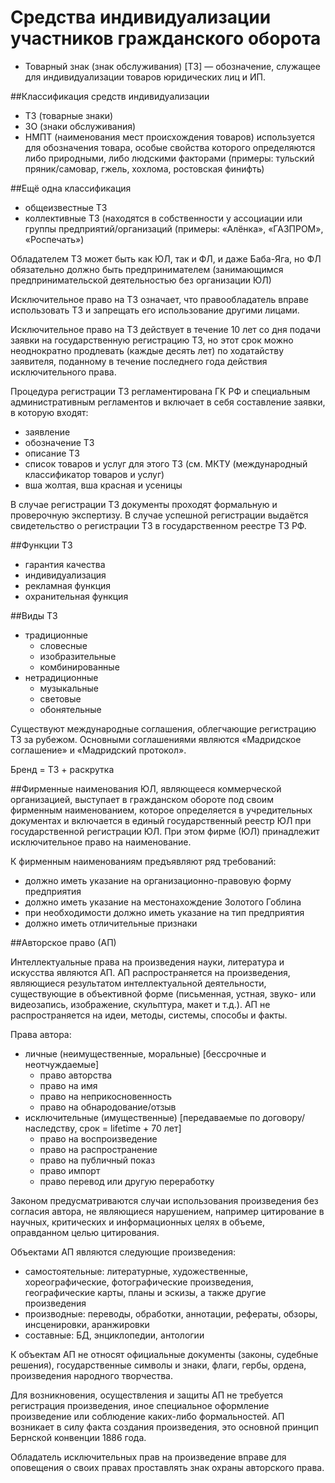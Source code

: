 # Средства индивидуализации участников гражданского оборота

* Товарный знак (знак обслуживания) [ТЗ] — обозначение, служащее для
индивидуализации товаров юридических лиц и ИП.

##Классификация средств индивидуализации
* ТЗ (товарные знаки)
* ЗО (знаки обслуживания)
* НМПТ (наименования мест происхождения товаров)
    используется для обозначения товара, особые свойства которого определяются
    либо природными, либо людскими факторами
   (примеры: тульский пряник/самовар, гжель, хохлома, ростовская
     финифть)

##Ещё одна классификация
* общеизвестные ТЗ
* коллективные ТЗ (находятся в собственности у ассоциации или группы предприятий/организаций (примеры: «Алёнка», «ГАЗПРОМ», «Роспечать»)

Обладателем ТЗ может быть как ЮЛ, так и ФЛ, и даже Баба-Яга, но ФЛ
обязательно должно быть предпринимателем (занимающимся предпринимательской
деятельностью без организации ЮЛ)

Исключительное право на ТЗ означает, что правообладатель вправе
использовать ТЗ и запрещать его использование другими лицами.

Исключительное право на ТЗ действует в течение 10 лет со дня подачи заявки на государственную регистрацию ТЗ, но этот срок можно неоднократно продлевать (каждые десять лет) по ходатайству заявителя, поданному в течение последнего года действия исключительного права.

Процедура регистрации ТЗ регламентирована ГК РФ и специальным
административным регламентов и включает в себя составление заявки, в которую входят:

* заявление
* обозначение ТЗ
* описание ТЗ
* список товаров и услуг для этого ТЗ (см. МКТУ (международный
  классификатор товаров и услуг)
* вша жолтая, вша красная и усеницы

В случае регистрации ТЗ документы проходят формальную и проверочную
экспертизу. В случае успешной регистрации выдаётся свидетельство о регистрации ТЗ в государственном реестре ТЗ РФ.

##Функции ТЗ
* гарантия качества
* индивидуализация
* рекламная функция
* охранительная функция

##Виды ТЗ
* традиционные
    * словесные
    * изобразительные
    * комбинированные
* нетрадиционные
    * музыкальные
    * световые
    * обонятельные

Существуют международные соглашения, облегчающие регистрацию ТЗ за рубежом. Основными соглашениями являются «Мадридское соглашение»
и «Мадридский протокол».

Бренд = ТЗ + раскрутка

##Фирменные наименования
ЮЛ, являющееся коммерческой организацией, выступает в гражданском обороте под своим фирменным наименованием, которое определяется в учредительных документах и включается в единый государственный реестр ЮЛ при государственной регистрации ЮЛ. При этом фирме (ЮЛ) принадлежит исключительное право на наименование.

К фирменным наименованиям предъявляют ряд требований:

* должно иметь указание на организационно-правовую форму предприятия
* должно иметь указание на местонахождение Золотого Гоблина
* при необходимости должно иметь указание на тип предприятия
* должно иметь отличительные признаки

##Авторское право (АП)

Интеллектуальные права на произведения науки, литература и искусства
являются АП. АП распространяется на произведения, являющиеся результатом
интеллектуальной деятельности, существующие в объективной форме (письменная, устная, звуко- или видеозапись, изображение, скульптура, макет и т.д.). АП не распространяется на идеи, методы, системы, способы и факты.

Права автора:

* личные (неимущественные, моральные) [бессрочные и неотчуждаемые]
    * право авторства
    * право на имя
    * право на неприкосновенность
    * право на обнародование/отзыв
* исключительные (имущественные) [передаваемые по договору/наследству, срок = lifetime + 70 лет]
    * право на воспроизведение
    * право на распространение
    * право на публичный показ
    * право импорт
    * право перевод или другую переработку

Законом предусматриваются случаи использования произведения без согласия
автора, не являющиеся нарушением, например цитирование в научных,
критических и информационных целях в объеме, оправданном целью цитирования.

Объектами АП являются следующие произведения:

* самостоятельные: литературные, художественные, хореографические,
  фотографические произведения, географические карты, планы и эскизы,
  а также другие произведения
* производные: переводы, обработки, аннотации, рефераты,
  обзоры, инсценировки, аранжировки
* составные: БД, энциклопедии, антологии

К объектам АП не относят официальные документы (законы, судебные решения),
государственные символы и знаки, флаги, гербы, ордена, произведения
народного творчества.

Для возникновения, осуществления и защиты АП не требуется регистрация
произведения, иное специальное оформление произведение или соблюдение
каких-либо формальностей. АП возникает в силу факта создания произведения, это
основной принцип Бернской конвенции 1886 года.

Обладатель исключительных прав на произведение вправе для оповещения
о своих правах проставлять знак охраны авторского права.

